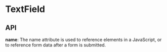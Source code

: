 # TextField

## API

**name**: The name attribute is used to reference elements in a JavaScript, or to reference form data after a form is submitted.